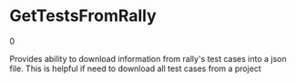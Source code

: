 # GetTestsFromRally
<p>0</p>
Provides ability to download information from rally's test cases into a json file.
This is helpful if need to download all test cases from a project
